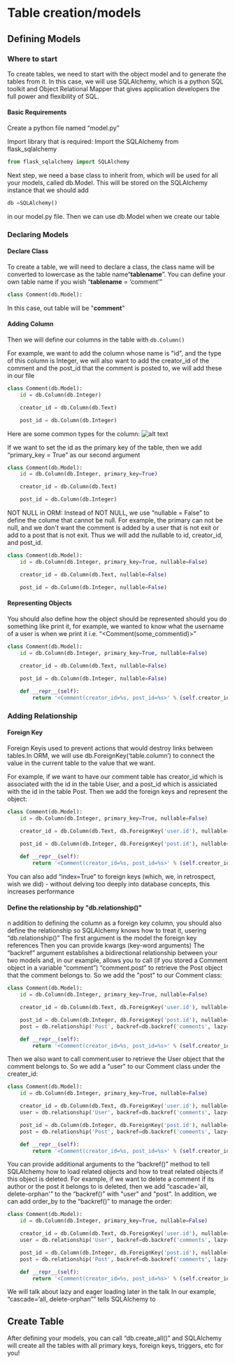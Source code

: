 # Table creation/models

## Defining Models

### Where to start
To create tables, we need to start with the object model and to generate the tables from it.
In this case, we will use SQLAlchemy, which is a python SQL toolkit and Object Relational Mapper that gives application developers the full power and flexibility of SQL.

#### Basic Requirements
Create a python file named “model.py”

Import library that is required:
Import the SQLAlchemy from flask_sqlalchemy

~~~python
from flask_sqlalchemy import SQLAlchemy
~~~

Next step, we need a base class to inherit from, which will be used for all your models, called db.Model. This will be stored on the SQLAlchemy instance that we should add

~~~python
db =SQLAlchemy()
~~~
in our model.py file. Then we can use db.Model when we create 
our table

### Declaring Models

#### Declare Class
To create a table, we will need to declare a class, the class name will be converted to lowercase as the table name“__tablename__”. You can define your own table name if you wish “__tablename__ = ‘comment’”

~~~python
class Comment(db.Model):
~~~
In this case, out table will be "__comment__"

#### Adding Column
Then we will define our columns in the table with ```db.Column()```

For example, we want to add the column whose name is "id", and the type of this column is Integer, we will also want to add the creator_id of the comment and the post_id that the comment is posted to, we will add these in our file
~~~python
class Comment(db.Model):
    id = db.Column(db.Integer)

    creator_id = db.Column(db.Text)

    post_id = db.Column(db.Integer)
~~~
Here are some common types for the column:
![alt text](https://raw.github.com/ctnguyen612/5117-tech-presentation-1.git/main/types.png)

If we want to set the id as the primary key of the table, then we add “primary_key = True” as our second argument
~~~python
class Comment(db.Model):
    id = db.Column(db.Integer, primary_key=True)

    creator_id = db.Column(db.Text)

    post_id = db.Column(db.Integer)
~~~

NOT NULL in ORM:
Instead of NOT NULL, we use “nullable = False” to define the colume that cannot be null. For example, the primary can not be null, and we don't want the comment is added by a user that is not exit or add to a post that is not exit. Thus we will add the nullable to id, creator_id, and post_id.
~~~python
class Comment(db.Model):
    id = db.Column(db.Integer, primary_key=True, nullable=False)

    creator_id = db.Column(db.Text, nullable=False)

    post_id = db.Column(db.Integer, nullable=False)
~~~

#### Representing Objects
You should also define how the object should be represented should you do something like print it, for example, we wanted to know what the username of a user is when we print it i.e. “<Comment(some_commentid)>”
~~~python
class Comment(db.Model):
    id = db.Column(db.Integer, primary_key=True, nullable=False)
   
    creator_id = db.Column(db.Text, nullable=False)

    post_id = db.Column(db.Integer, nullable=False)

    def __repr__(self):
        return '<Comment(creator_id=%s, post_id=%s>' % (self.creator_id, self.post_id)
~~~

### Adding Relationship

#### Foreign Key
Foreign Keyis used to prevent actions that would destroy links between tables.In ORM, we will use db.ForeignKey(‘table.column’) to connect the value in the current table to the value that we want.

For example, if we want to have our comment table has creator_id which is associated with the id in the table User, and a post_id which is assiciated with the id in the table Post. Then we add the foreign keys and represent the object:
~~~python
class Comment(db.Model):
    id = db.Column(db.Integer, primary_key=True, nullable=False)

    creator_id = db.Column(db.Text, db.ForeignKey('user.id'), nullable=False)

    post_id = db.Column(db.Integer, db.ForeignKey('post.id'), nullable=False)
    
    def __repr__(self):
        return '<Comment(creator_id=%s, post_id=%s>' % (self.creator_id, self.post_id)
~~~
You can also add “index=True” to foreign keys (which, we, in retrospect, wish we did) - without delving too deeply into database concepts, this increases performance

#### Define the relationship by "db.relationship()"
n addition to defining the column as a foreign key column, you should also define the relationship so SQLAlchemy knows how to treat it, usering “db.relationship()”
The first argument is the model the foreign key references
Then you can provide kwargs (key-word arguments) 
The “backref” argument establishes a bidirectional relationship between your two models and, in our example, allows you to call (if you stored a Comment object in a variable “comment”) “comment.post” to retrieve the Post object that the comment belongs to. So we add the "post" to our Comment class:
~~~python
class Comment(db.Model):
    id = db.Column(db.Integer, primary_key=True, nullable=False)

    creator_id = db.Column(db.Text, db.ForeignKey('user.id'), nullable=False)

    post_id = db.Column(db.Integer, db.ForeignKey('post.id'), nullable=False)
    post = db.relationship('Post', backref=db.backref('comments', lazy=True))

    def __repr__(self):
        return '<Comment(creator_id=%s, post_id=%s>' % (self.creator_id, self.post_id)
~~~

Then we also want to call comment.user to retrieve the User object that the comment belongs to. So we add a "user" to our Comment class under the creater_id:
~~~python
class Comment(db.Model):
    id = db.Column(db.Integer, primary_key=True, nullable=False)

    creator_id = db.Column(db.Text, db.ForeignKey('user.id'), nullable=False)
    user = db.relationship('User', backref=db.backref('comments', lazy=True))

    post_id = db.Column(db.Integer, db.ForeignKey('post.id'), nullable=False)
    post = db.relationship('Post', backref=db.backref('comments', lazy=True))

    def __repr__(self):
        return '<Comment(creator_id=%s, post_id=%s>' % (self.creator_id, self.post_id)
~~~

You can provide additional arguments to the “backref()” method to tell SQLAlchemy how to load related objects and how to treat related objects if this object is deleted. For example, if we want to delete a comment if its author or the post it belongs to is deleted, then we add “cascade='all, delete-orphan'” to the “backref()” with "user" and "post". In addition, we can add order_by to the “backref()” to manage the order:
~~~python
class Comment(db.Model):
    id = db.Column(db.Integer, primary_key=True, nullable=False)

    creator_id = db.Column(db.Text, db.ForeignKey('user.id'), nullable=False)
    user = db.relationship('User', backref=db.backref('comments', lazy=True, cascade='all, delete-orphan'))

    post_id = db.Column(db.Integer, db.ForeignKey('post.id'), nullable=False)
    post = db.relationship('Post', backref=db.backref('comments', lazy=True, cascade='all, delete-orphan', order_by=create_at))

    def __repr__(self):
        return '<Comment(creator_id=%s, post_id=%s>' % (self.creator_id, self.post_id)
~~~

We will talk about lazy and eager loading later in the talk
In our example, “cascade=’all, delete-orphan”” tells SQLAlchemy to 

## Create Table
After defining your models, you can call “db.create_all()” and SQLAlchemy will create all the tables with all primary keys, foreign keys, triggers, etc for you!



